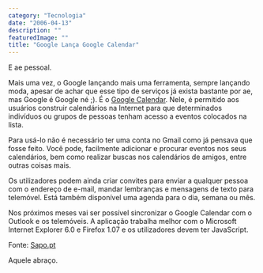 ```yaml
---
category: "Tecnologia"
date: "2006-04-13"
description: ""
featuredImage: ""
title: "Google Lança Google Calendar"
---
```


E ae pessoal.

Mais uma vez, o Google lançando mais uma ferramenta, sempre lançando moda, apesar de achar que esse tipo de serviços já exista bastante por ae, mas Google é Google né ;). É o [Google Calendar](http://www.google.com/calendar/). Nele, é permitido aos usuários construir calendários na Internet para que determinados indivíduos ou grupos de pessoas tenham acesso a eventos colocados na lista.

Para usá-lo não é necessário ter uma conta no Gmail como já pensava que fosse feito. Você pode, facilmente adicionar e procurar eventos nos seus calendários, bem como realizar buscas nos calendários de amigos, entre outras coisas mais.

Os utilizadores podem ainda criar convites para enviar a qualquer pessoa com o endereço de e-mail, mandar lembranças e mensagens de texto para telemóvel. Está também disponível uma agenda para o dia, semana ou mês.

Nos próximos meses vai ser possível sincronizar o Google Calendar com o Outlook e os telemóveis. A aplicação trabalha melhor com o Microsoft Internet Explorer 6.0 e Firefox 1.07 e os utilizadores devem ter JavaScript.

Fonte: [Sapo.pt](http://diariodigital.sapo.pt/news.asp?section_id=18&id_news=223606)

Aquele abraço.
